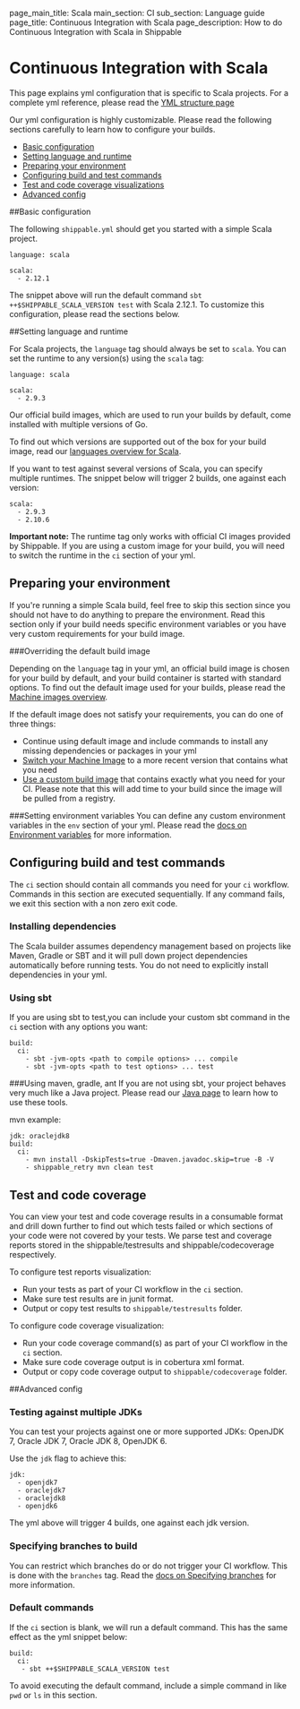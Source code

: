 page_main_title: Scala
main_section: CI
sub_section: Language guide
page_title: Continuous Integration with Scala
page_description: How to do Continuous Integration with Scala in Shippable

# Continuous Integration with Scala

This page explains yml configuration that is specific to Scala projects. For a complete yml reference, please read the [YML structure page](yml-structure/)

Our yml configuration is highly customizable. Please read the following sections carefully to learn how to
configure your builds.

-  [Basic configuration](#basic-scala-config)
-  [Setting language and runtime](#language)
-  [Preparing your environment](#environment)
-  [Configuring build and test commands](#build-test)
-  [Test and code coverage visualizations](#test-coverage-reports)
-  [Advanced config](#advanced-config)

<a name="basic-scala-config"></a>
##Basic configuration

The following `shippable.yml` should get you started with a simple Scala project.

```
language: scala

scala:
  - 2.12.1

```

The snippet above will run the default command `sbt ++$SHIPPABLE_SCALA_VERSION test` with Scala 2.12.1. To customize this configuration, please read the sections below.

<a name="language"></a>
##Setting language and runtime

For Scala projects, the `language` tag should always be set to `scala`. You can set the runtime to any version(s) using the `scala` tag:

```
language: scala

scala:
  - 2.9.3
```

Our official build images, which are used to run your builds by default, come installed with multiple versions of Go.

To find out which versions are supported out of the box for your build image, read our [languages overview for Scala](/platform/runtime/machine-image/language-versions/#scala).

If you want to test against several versions of Scala, you can specify multiple runtimes. The snippet below will trigger 2 builds, one against each version:

```
scala:
  - 2.9.3
  - 2.10.6
```

**Important note:** The runtime tag only works with official CI images provided by Shippable. If you are using a custom image for your build, you will need to switch the runtime in the `ci` section of your yml.

<a name="environment"></a>
## Preparing your environment

If you're running a simple Scala build, feel free to skip this section since you should not have to do anything to prepare the environment. Read this section only if your build needs specific environment variables or you have very custom requirements for your build image.

###Overriding the default build image

Depending on the `language` tag in your yml, an official build image is chosen for your build by default, and your build container is started with standard options. To find out the default image used for your builds, please read the [Machine images overview](../platform/runtime/machine-image/ami-overview/).

If the default image does not satisfy your requirements, you can do one of three things:

-  Continue using default image and include commands to install any missing dependencies or packages in your yml
-  [Switch your Machine Image](../ci/build-image/#changing-your-default-tag) to a more recent version that contains what you need
-  [Use a custom build image](../ci/custom-docker-image/) that contains exactly what you need for your CI. Please note that this will add time to your build since the image will be pulled from a registry.

###Setting environment variables
You can define any custom environment variables in the `env` section of your yml. Please read the [docs on Environment variables](env-vars/) for more information.

<a name="build-test"></a>
## Configuring build and test commands
The `ci` section should contain all commands you need for your `ci` workflow. Commands in this section are executed sequentially. If any command fails, we exit this section with a non zero exit code.

### Installing dependencies
The Scala builder assumes dependency management based on projects like Maven, Gradle or SBT and it will pull down project dependencies automatically before running tests. You do not need to explicitly install dependencies in your yml.

### Using sbt
If you are using sbt to test,you can include your custom sbt command in the `ci` section with any options you want:  

```
build:
  ci:
    - sbt -jvm-opts <path to compile options> ... compile  
    - sbt -jvm-opts <path to test options> ... test

```

###Using maven, gradle, ant
If you are not using sbt, your project behaves very much like a Java project. Please read our [Java page](java-continuous-integration/) to learn how to use these tools.

mvn example:

```
jdk: oraclejdk8
build:
  ci:
    - mvn install -DskipTests=true -Dmaven.javadoc.skip=true -B -V
    - shippable_retry mvn clean test

```

<a name="test-coverage-reports"></a>
## Test and code coverage

You can view your test and code coverage results in a consumable format and drill down further to find out which tests failed or which sections of your code were not covered by your tests. We parse test and coverage reports stored in the shippable/testresults and shippable/codecoverage respectively.

To configure test reports visualization:

-  Run your tests as part of your CI workflow in the `ci` section.
-  Make sure test results are in junit format.
-  Output or copy test results to `shippable/testresults` folder.

To configure code coverage visualization:

-  Run your code coverage command(s) as part of your CI workflow in the `ci` section.
-  Make sure code coverage output is in cobertura xml format.
-  Output or copy code coverage output to `shippable/codecoverage` folder.

<a name="advanced-config"></a>
##Advanced config

### Testing against multiple JDKs
You can test your projects against one or more supported JDKs: OpenJDK 7, Oracle JDK 7, Oracle JDK 8, OpenJDK 6.

Use the `jdk` flag to achieve this:

```
jdk:
  - openjdk7
  - oraclejdk7
  - oraclejdk8
  - openjdk6
```
The yml above will trigger 4 builds, one against each jdk version.

### Specifying branches to build
You can restrict which branches do or do not trigger your CI workflow. This is done with the `branches` tag. Read the [docs on Specifying branches](specify-branches/) for more information.

### Default commands

If the `ci` section is blank, we will run a default command. This has the same effect as the yml snippet below:

```
build:
  ci:
   - sbt ++$SHIPPABLE_SCALA_VERSION test
```

To avoid executing the default command, include a simple command in like `pwd` or `ls` in this section.
